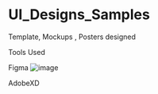 # UI_Designs_Samples
Template, Mockups , Posters designed 

Tools Used

Figma
![image](https://user-images.githubusercontent.com/81666544/186019096-e684a250-143d-45c3-8994-0710c5d53159.png)

AdobeXD
